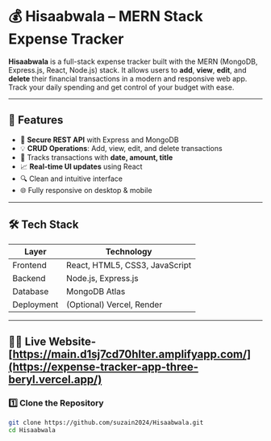 # 💰 Hisaabwala – MERN Stack Expense Tracker

**Hisaabwala** is a full-stack expense tracker built with the MERN (MongoDB, Express.js, React, Node.js) stack. It allows users to **add**, **view**, **edit**, and **delete** their financial transactions in a modern and responsive web app. Track your daily spending and get control of your budget with ease.

---


## 🚀 Features

- 🔐 **Secure REST API** with Express and MongoDB
- 💡 **CRUD Operations**: Add, view, edit, and delete transactions
- 📅 Tracks transactions with **date, amount, title**
- 📈 **Real-time UI updates** using React
- 🔍 Clean and intuitive interface
- 🌐 Fully responsive on desktop & mobile

---

## 🛠️ Tech Stack

| Layer      | Technology                         |
|------------|-------------------------------------|
| Frontend   | React, HTML5, CSS3, JavaScript      |
| Backend    | Node.js, Express.js                 |
| Database   | MongoDB Atlas                       |
| Deployment | (Optional) Vercel, Render           |

---

## 🧑‍💻 Live Website-[https://main.d1sj7cd70hlter.amplifyapp.com/](https://expense-tracker-app-three-beryl.vercel.app/)

### 1️⃣ Clone the Repository

```bash
git clone https://github.com/suzain2024/Hisaabwala.git
cd Hisaabwala
